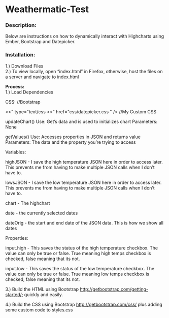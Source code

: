 # Weathermatic-Test

### Description:
Below are instructions on how to dynamically interact with Highcharts using Ember, Bootstrap and Datepicker.

### Installation:
1.) Download Files  
2.) To view locally, open “index.html” in Firefox, otherwise, host the files on a server and navigate to index.html

<b>Process:</b><br>
1.) Load Dependencies

CSS:
//Bootstrap 
<link rel="stylesheet ><>" href="https://maxcdn.bootstrapcdn.com/bootstrap/3.3.4/css/bootstrap.min.css <view-source:https://maxcdn.bootstrapcdn.com/bootstrap/3.3.4/css/bootstrap.min.css>”>
//Date Picker CSS
<link rel="stylesheet ><>" type="text/css <>" href="css/datepicker.css <view-source:file:///Users/elonmitchell/Desktop/Weathermatic-Test/css/datepicker.css>" />
//My Custom CSS
<link rel="stylesheet ><>" href="css/style.css <view-source:file:///Users/elonmitchell/Desktop/Weathermatic-Test/css/style.css>”>

Note: Place this in the <head> of your HTML

JS (Place before body tag):
//JQuery
//Bootstrap
//Moment
//Date Picker
//High Charts
//Main

Note: Place this before the end </body> of your HTML

2.) Create the Javascript

Main.css

Methods:

toggleTemps()
Use: This updates the status (visible or hidden) of the high and low temperatures. 
Parameters: The clicked checkbox

toggleDates()
Use: This updates the date duration. 
Parameters: The date input field

convertDates()
Use: Converts data into Highcharts “series” structure
Parameters: An array that needs converting and the temp property to access from the JSON (“high_temp" or “low_temp") 

updateChart()
Use: Get’s data and is used to initializes chart
Parameters: None

getValues()
Use: Accesses properties in JSON and returns value
Parameters: The data and the property you’re trying to access

Variables:

highJSON - I save the high temperature JSON here in order to access later. This prevents me from having to make multiple JSON calls when I don’t have to.

lowsJSON - I save the low temperature JSON here in order to access later. This prevents me from having to make multiple JSON calls when I don’t have to.

chart - The highchart

date - the currently selected dates

dateOrig - the start and end date of the JSON data. This is how we show all dates

Properties:

input.high - This saves the status of the high temperature checkbox. The value can only be true or false. True meaning high temps checkbox is checked, false meaning that its not.

input.low - This saves the status of the low temperature checkbox. The value can only be true or false. True meaning low temps checkbox is checked, false meaning that its not.

3.) Build the HTML using Bootstrap <http://getbootstrap.com/getting-started/>; quickly and easily.

4.) Build the CSS using Bootstrap <http://getbootstrap.com/css/> plus adding some custom code to styles.css
